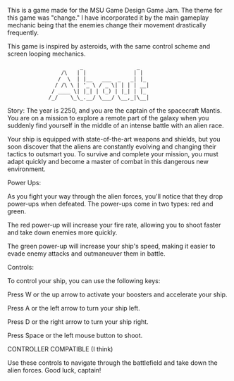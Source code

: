 This is a game made for the MSU Game Design Game Jam. 
The theme for this game was "change." I have incorporated it by the main gameplay mechanic being that the enemies change their movement drastically frequently. 


This game is inspired by asteroids, with the same control scheme and screen looping mechanics.




                           _                 _   
                     /\   | |               | |  
                    /  \  | |__   ___  _   _| |_ 
                   / /\ \ | '_ \ / _ \| | | | __|
                  / ____ \| |_| | (_) | |_| | |_ 
                 /_/    \_\_.__/ \___/ \__,_|\__|

Story:
The year is 2250, and you are the captain of the spacecraft Mantis. You are on a mission to explore a remote part of the galaxy when you suddenly find yourself in the middle of an intense battle with an alien race.

Your ship is equipped with state-of-the-art weapons and shields, but you soon discover that the aliens are constantly evolving and changing their tactics to outsmart you. To survive and complete your mission, you must adapt quickly and become a master of combat in this dangerous new environment.




Power Ups:

As you fight your way through the alien forces, you'll notice that they drop power-ups when defeated. The power-ups come in two types: red and green.

The red power-up will increase your fire rate, allowing you to shoot faster and take down enemies more quickly.

The green power-up will increase your ship's speed, making it easier to evade enemy attacks and outmaneuver them in battle.




Controls:

To control your ship, you can use the following keys:

Press W or the up arrow to activate your boosters and accelerate your ship.

Press A or the left arrow to turn your ship left.

Press D or the right arrow to turn your ship right.

Press Space or the left mouse button to shoot.

CONTROLLER COMPATIBLE (I think)

Use these controls to navigate through the battlefield and take down the alien forces. Good luck, captain!

                                 
                                 
